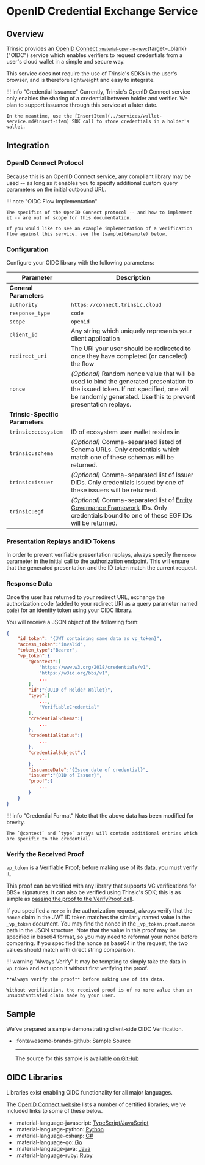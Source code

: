 # OpenID Credential Exchange Service

## Overview
Trinsic provides an [OpenID Connect <small>:material-open-in-new:</small>](https://openid.net/connect/){target=_blank} ("OIDC") service which enables verifiers to request credentials from a user's cloud wallet in a simple and secure way.

This service does not require the use of Trinsic's SDKs in the user's browser, and is therefore lightweight and easy to integrate.

!!! info "Credential Issuance"
    Currently, Trinsic's OpenID Connect service only enables the sharing of a credential between holder and verifier. We plan to support issuance through this service at a later date.

    In the meantime, use the [InsertItem](../services/wallet-service.md#insert-item) SDK call to store credentials in a holder's wallet.


## Integration

### OpenID Connect Protocol

Because this is an OpenID Connect service, any compliant library may be used -- as long as it enables you to specify additional custom query parameters on the initial outbound URL.

!!! note "OIDC Flow Implementation"

    The specifics of the OpenID Connect protocol -- and how to implement it -- are out of scope for this documentation.

    If you would like to see an example implementation of a verification flow against this service, see the [sample](#sample) below.

### Configuration

Configure your OIDC library with the following parameters:

| Parameter                       | Description                                                                                                                                                                |
| ------------------------------- | -------------------------------------------------------------------------------------------------------------------------------------------------------------------------- |
| **General Parameters**          |
| `authority`                     | `https://connect.trinsic.cloud`                                                                                                                                            |
| `response_type`                 | `code`                                                                                                                                                                     |
| `scope`                         | `openid`                                                                                                                                                                   |
| `client_id`                     | Any string which uniquely represents your client application                                                                                                               |
| `redirect_uri`                  | The URI your user should be redirected to once they have completed (or canceled) the flow                                                                                  |
| `nonce`                         | *(Optional)* Random nonce value that will be used to bind the generated presentation to the issued token. If not specified, one will be randomly generated. Use this to prevent presentation replays.      |
| **Trinsic-Specific Parameters** |
| `trinsic:ecosystem`             | ID of ecosystem user wallet resides in                                                                                                                                     |
| `trinsic:schema`                | *(Optional)* Comma-separated listed of Schema URLs. Only credentials which match one of these schemas will be returned.                                                    |
| `trinsic:issuer`                | *(Optional)* Comma-separated list of Issuer DIDs. Only credentials issued by one of these issuers will be returned.                                                        |
| `trinsic:egf`                   | *(Optional)* Comma-separated list of [Entity Governance Framework](/learn/concepts/trust-registries) IDs. Only credentials bound to one of these EGF IDs will be returned. |

### Presentation Replays and ID Tokens

In order to prevent verifiable presentation replays, always specify the `nonce` parameter in the initial call to the authorization endpoint. This will ensure that the generated presentation and the ID token match the current request.

### Response Data

Once the user has returned to your redirect URL, exchange the authorization code (added to your redirect URI as a query parameter named `code`) for an identity token using your OIDC library.

You will receive a JSON object of the following form:

```json title="Response JSON"
{
    "id_token": "{JWT containing same data as vp_token}",
    "access_token":"invalid",
    "token_type":"Bearer",
    "vp_token":{
        "@context":[
            "https://www.w3.org/2018/credentials/v1",
            "https://w3id.org/bbs/v1",
            ...
        ],
        "id":"{UUID of Holder Wallet}",
        "type":[
            ...,
            "VerifiableCredential"
        ],
        "credentialSchema":{
            ...
        },
        "credentialStatus":{
            ...
        },
        "credentialSubject":{
            ...
        },
        "issuanceDate":"{Issue date of credential}",
        "issuer":"{DID of Issuer}",
        "proof":{
            ...
        }
    }
}
```

!!! info "Credential Format"
    Note that the above data has been modified for brevity.

    The `@context` and `type` arrays will contain additional entries which are specific to the credential.


### Verify the Received Proof

`vp_token` is a Verifiable Proof; before making use of its data, you must verify it.

This proof can be verified with any library that supports VC verifications for BBS+ signatures. It can also be verified using Trinsic's SDK; this is as simple as [passing the proof to the VerifyProof call](../../services/credential-service/#verify-proof).

If you specified a `nonce` in the authorization request, always verify that the `nonce` claim in the JWT ID token matches the similarly named value in the `_vp_token` document. You may find the nonce in the `_vp_token.proof.nonce` path in the JSON structure. Note that the value in this proof may be specified in base64 format, so you may need to reformat your nonce before comparing. If you specified the nonce as base64 in the request, the two values should match with direct string comparison.


!!! warning "Always Verify"
    It may be tempting to simply take the data in `vp_token` and act upon it without first verifying the proof.

    **Always verify the proof** before making use of its data.

    Without verification, the received proof is of no more value than an unsubstantiated claim made by your user.

## Sample

We've prepared a sample demonstrating client-side OIDC Verification.

<div class="grid cards" markdown>
    
-   :fontawesome-brands-github: Sample Source

    ---

    The source for this sample is available [on GitHub](https://github.com/trinsic-id/sdk/tree/main/samples/oidc-client-verifier)

</div>


## OIDC Libraries

Libraries exist enabling OIDC functionality for all major languages.

The [OpenID Connect website](https://openid.net/developers/certified/) lists a number of certified libraries; we've included links to some of these below.

<div class="grid cards" markdown>

-   :material-language-javascript: [TypeScript/JavaScript](https://github.com/authts/oidc-client-ts)
-   :material-language-python: [Python](https://github.com/OpenIDC/pyoidc)
-   :material-language-csharp: [C#](https://github.com/IdentityModel/IdentityModel.OidcClient)
-   :material-language-go: [Go](https://github.com/zitadel/oidc)
-   :material-language-java: [Java](https://docs.spring.io/spring-security/site/docs/5.2.12.RELEASE/reference/html/oauth2.html)
-   :material-language-ruby: [Ruby](https://github.com/nov/openid_connect)

</div>
